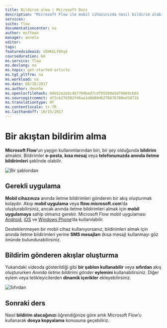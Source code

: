 ```yaml
---
title: Bildirim alma | Microsoft Docs
description: "Microsoft Flow ile mobil cihazınızda nasıl bildirim alabileceğinizi öğrenin."
services: 
suite: flow
documentationcenter: na
author: msftman
manager: anneta
editor: 
tags: 
featuredvideoid: VEHKGLY0hq4
courseduration: 6m
ms.service: flow
ms.devlang: na
ms.topic: get-started-article
ms.tgt_pltfrm: na
ms.workload: na
ms.date: 08/16/2017
ms.author: deonhe
ms.openlocfilehash: 84b52a2a5c4b7784bed7cdf055b0e5d79869cb65
ms.sourcegitcommit: 4f2cb27d392f46aa1d8680d6278876780ed3871b
ms.translationtype: HT
ms.contentlocale: tr-TR
ms.lasthandoff: 10/15/2017
---
```

# <a name="get-notifications-from-a-flow"></a>Bir akıştan bildirim alma
**Microsoft Flow**’un yaygın kullanımlarından biri, bir şey olduğunda **bildirim** almaktır.  Bildirimler **e-posta**, **kısa mesaj** veya **telefonunuzda anında iletme bildirimleri** şeklinde olabilir.

![Bir şablondan](./media/learning-get-notifications/template-notifications.png)

## <a name="required-app"></a>Gerekli uygulama
**Mobil cihazınıza** anında iletme bildirimleri gönderen bir akış oluşturmak kolaydır.  Akışı **mobil uygulama** veya **flow.microsoft.com**’da oluşturabilirsiniz, ancak anında iletme bildirimleri almak için **mobil uygulamaya** sahip olmanız gerekir. Microsoft Flow mobil uygulaması [Android](https://aka.ms/flowmobiledocsandroid), [iOS](https://aka.ms/flowmobiledocsios) ve [Windows Phone](https://aka.ms/flowmobilewindows)’da kullanılabilir.

Desteklenmeyen bir mobil cihaz kullanıyorsanız, bildirimleri almak için anında iletme bildirimleri yerine **SMS mesajları** (kısa mesaj) kullanmayı göz önünde bulundurabilirsiniz.

## <a name="creating-flows-that-send-notifications"></a>Bildirim gönderen akışlar oluşturma
Yukarıdaki videoda gösterildiği gibi **bir şablon kullanabilir** veya **sıfırdan** akış oluştururken *Anında iletme bildirimi gönder* **eylemini** kullanabilirsiniz.  Diğer eylem veya tetikleyicilerden **dinamik içerikler** ekleyebilirsiniz.

![Sıfırdan](./media/learning-get-notifications/notification-action.png)

## <a name="next-lesson"></a>Sonraki ders
Nasıl **bildirim alacağınızı** öğrendiğinize göre artık Microsoft Flow’u kullanarak **dosya kopyalama** konusuna geçebiliriz.

